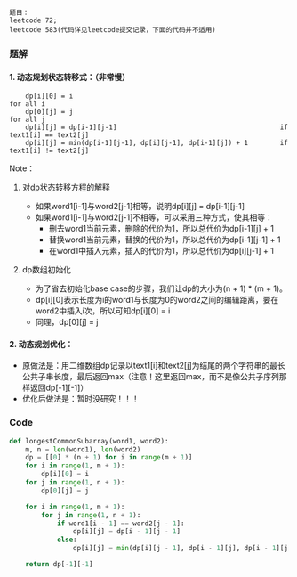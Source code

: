 ```
题目：  
leetcode 72; 
leetcode 583(代码详见leetcode提交记录，下面的代码并不适用)  
```
### 题解
#### 1. 动态规划状态转移式：（非常慢）  
```
    dp[i][0] = i                                                    for all i
    dp[0][j] = j                                                    for all j
    dp[i][j] = dp[i-1][j-1]                                         if text1[i] == text2[j]
    dp[i][j] = min(dp[i-1][j-1], dp[i][j-1], dp[i-1][j]) + 1        if text1[i] != text2[j]
```
Note：  
1. 对dp状态转移方程的解释  
   - 如果word1[i-1]与word2[j-1]相等，说明dp[i][j] = dp[i-1][j-1]  
   - 如果word1[i-1]与word2[j-1]不相等，可以采用三种方式，使其相等：  
      - 删去word1当前元素，删除的代价为1，所以总代价为dp[i-1][j] + 1
      - 替换word1当前元素，替换的代价为1，所以总代价为dp[i-1][j-1] + 1
      - 在word1中插入元素，插入的代价为1，所以总代价为dp[i][j-1] + 1  
  
2. dp数组初始化
    - 为了省去初始化base case的步骤，我们让dp的大小为(n + 1) * (m + 1)。
    - dp[i][0]表示长度为i的word1与长度为0的word2之间的编辑距离，要在word2中插入i次，所以可知dp[i][0] = i
    - 同理，dp[0][j] = j

#### 2. 动态规划优化：  
- 原做法是：用二维数组dp记录以text1[i]和text2[j]为结尾的两个字符串的最长公共子串长度，最后返回max（注意！这里返回max，而不是像公共子序列那样返回dp[-1][-1]）
- 优化后做法是：暂时没研究！！！


### Code
```python
def longestCommonSubarray(word1, word2):
    m, n = len(word1), len(word2)
    dp = [[0] * (n + 1) for i in range(m + 1)]
    for i in range(1, m + 1):
        dp[i][0] = i
    for j in range(1, n + 1):
        dp[0][j] = j

    for i in range(1, m + 1):
        for j in range(1, n + 1):
            if word1[i - 1] == word2[j - 1]:
                dp[i][j] = dp[i - 1][j - 1]
            else:
                dp[i][j] = min(dp[i][j - 1], dp[i - 1][j], dp[i - 1][j - 1]) + 1

    return dp[-1][-1]
```

